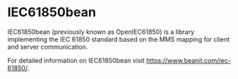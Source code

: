 # IEC61850bean
IEC61850bean (previously known as OpenIEC61850) is a library implementing the IEC 61850 standard based on the MMS mapping for client and server communication.

For detailed information on IEC61850bean visit https://www.beanit.com/iec-61850/.
